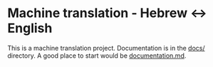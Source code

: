 # Machine translation - Hebrew ↔ English

This is a machine translation project. Documentation is in the [docs/](./docs/) directory. A good place to start would be [documentation.md](./docs/documentation.md).
